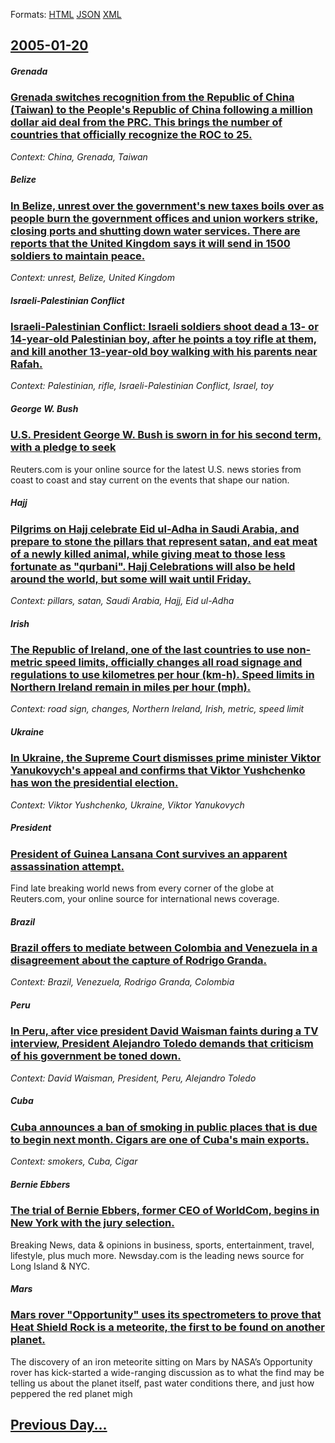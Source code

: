
Formats: [HTML](2005/01/20/index.html)  [JSON](2005/01/20/index.json)  [XML](2005/01/20/index.xml)  

## [2005-01-20](/news/2005/01/20/index.md)

##### Grenada
### [ Grenada switches recognition from the Republic of China (Taiwan) to the People's Republic of China following a million dollar aid deal from the PRC. This brings the number of countries that officially recognize the ROC to 25. ](/news/2005/01/20/grenada-switches-recognition-from-the-republic-of-china-taiwan-to-the-people-s-republic-of-china-following-a-million-dollar-aid-deal-from.md)
_Context: China, Grenada, Taiwan_

##### Belize
### [ In Belize, unrest over the government's new taxes boils over as people burn the government offices and union workers strike, closing ports and shutting down water services. There are reports that the United Kingdom says it will send in 1500 soldiers to maintain peace. ](/news/2005/01/20/in-belize-unrest-over-the-government-s-new-taxes-boils-over-as-people-burn-the-government-offices-and-union-workers-strike-closing-ports.md)
_Context: unrest, Belize, United Kingdom_

##### Israeli-Palestinian Conflict
### [ Israeli-Palestinian Conflict: Israeli soldiers shoot dead a 13- or 14-year-old Palestinian boy, after he points a toy rifle at them, and kill another 13-year-old boy walking with his parents near Rafah. ](/news/2005/01/20/israeli-palestinian-conflict-israeli-soldiers-shoot-dead-a-13-or-14-year-old-palestinian-boy-after-he-points-a-toy-rifle-at-them-and-ki.md)
_Context: Palestinian, rifle, Israeli-Palestinian Conflict, Israel, toy_

##### George W. Bush
### [ U.S. President George W. Bush is sworn in for his second term, with a pledge to seek ](/news/2005/01/20/u-s-president-george-w-bush-is-sworn-in-for-his-second-term-with-a-pledge-to-seek.md)
Reuters.com is your online source for the latest U.S. news stories from coast to coast and stay current on the events that shape our nation.

##### Hajj
### [ Pilgrims on Hajj celebrate Eid ul-Adha in Saudi Arabia, and prepare to stone the pillars that represent satan, and eat meat of a newly killed animal, while giving meat to those less fortunate as "qurbani". Hajj Celebrations will also be held around the world, but some will wait until Friday. ](/news/2005/01/20/pilgrims-on-hajj-celebrate-eid-ul-adha-in-saudi-arabia-and-prepare-to-stone-the-pillars-that-represent-satan-and-eat-meat-of-a-newly-kill.md)
_Context: pillars, satan, Saudi Arabia, Hajj, Eid ul-Adha_

##### Irish
### [ The Republic of Ireland, one of the last countries to use non-metric speed limits, officially changes all road signage and regulations to use kilometres per hour (km-h). Speed limits in Northern Ireland remain in miles per hour (mph). ](/news/2005/01/20/the-republic-of-ireland-one-of-the-last-countries-to-use-non-metric-speed-limits-officially-changes-all-road-signage-and-regulations-to-u.md)
_Context: road sign, changes, Northern Ireland, Irish, metric, speed limit_

##### Ukraine
### [ In Ukraine, the Supreme Court dismisses prime minister Viktor Yanukovych's appeal and confirms that Viktor Yushchenko has won the presidential election. ](/news/2005/01/20/in-ukraine-the-supreme-court-dismisses-prime-minister-viktor-yanukovych-s-appeal-and-confirms-that-viktor-yushchenko-has-won-the-president.md)
_Context: Viktor Yushchenko, Ukraine, Viktor Yanukovych_

##### President
### [ President of Guinea Lansana Cont survives an apparent assassination attempt. ](/news/2005/01/20/president-of-guinea-lansana-conte-survives-an-apparent-assassination-attempt.md)
Find late breaking world news from every corner of the globe at Reuters.com, your online source for international news coverage.

##### Brazil
### [ Brazil offers to mediate between Colombia and Venezuela in a disagreement about the capture of Rodrigo Granda. ](/news/2005/01/20/brazil-offers-to-mediate-between-colombia-and-venezuela-in-a-disagreement-about-the-capture-of-rodrigo-granda.md)
_Context: Brazil, Venezuela, Rodrigo Granda, Colombia_

##### Peru
### [ In Peru, after vice president David Waisman faints during a TV interview, President Alejandro Toledo demands that criticism of his government be toned down. ](/news/2005/01/20/in-peru-after-vice-president-david-waisman-faints-during-a-tv-interview-president-alejandro-toledo-demands-that-criticism-of-his-governme.md)
_Context: David Waisman, President, Peru, Alejandro Toledo_

##### Cuba
### [ Cuba announces a ban of smoking in public places that is due to begin next month. Cigars are one of Cuba's main exports. ](/news/2005/01/20/cuba-announces-a-ban-of-smoking-in-public-places-that-is-due-to-begin-next-month-cigars-are-one-of-cuba-s-main-exports.md)
_Context: smokers, Cuba, Cigar_

##### Bernie Ebbers
### [ The trial of Bernie Ebbers, former CEO of WorldCom, begins in New York with the jury selection. ](/news/2005/01/20/the-trial-of-bernie-ebbers-former-ceo-of-worldcom-begins-in-new-york-with-the-jury-selection.md)
Breaking News, data &amp; opinions in business, sports, entertainment, travel, lifestyle, plus much more. Newsday.com is the leading news source for Long Island &amp; NYC.

##### Mars
### [ Mars rover "Opportunity" uses its spectrometers to prove that Heat Shield Rock is a meteorite, the first to be found on another planet. ](/news/2005/01/20/mars-rover-opportunity-uses-its-spectrometers-to-prove-that-heat-shield-rock-is-a-meteorite-the-first-to-be-found-on-another-planet.md)
The discovery of an iron meteorite sitting on Mars by NASA’s Opportunity rover has kick-started a wide-ranging discussion as to what the find may be telling us about the planet itself, past water conditions there, and just how peppered the red planet migh

## [Previous Day...](/news/2005/01/19/index.md)

